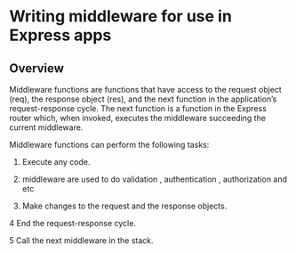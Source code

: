 # Writing middleware for use in Express apps
## Overview

Middleware functions are functions that have access to the request object (req), the response object (res), and the next function in the application’s request-response cycle. The next function is a function in the Express router which, when invoked, executes the middleware succeeding the current middleware.


Middleware functions can perform the following tasks:


1. Execute any code.
2. middleware are used to do validation , authentication , authorization and etc 

3. Make changes to the request and the response objects.

4 End the request-response cycle.

5 Call the next middleware in the stack.
